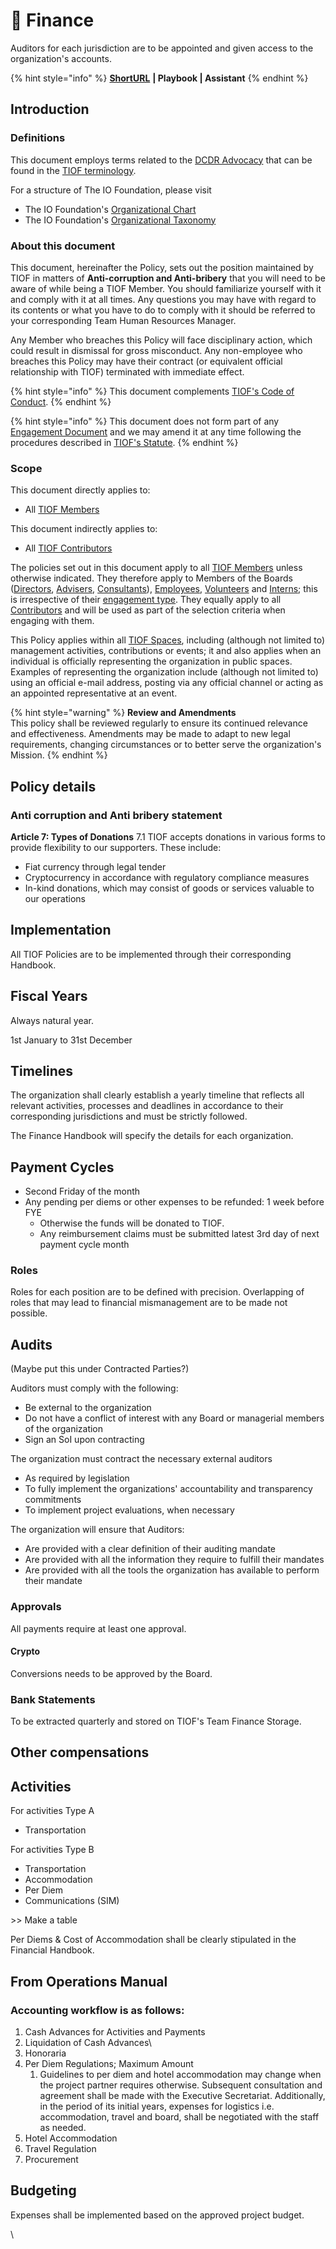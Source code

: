 # 🚧 Finance









Auditors for each jurisdiction are to be appointed and given access to the organization's accounts.





{% hint style="info" %}
[**ShortURL**](https://tiof.click/TIOFPolicyFunding) **| Playbook | Assistant**
{% endhint %}

## Introduction

### Definitions

This document employs terms related to the [DCDR Advocacy](https://tiof.click/DCDRAdvocacy) that can be found in the [TIOF terminology](https://tiof.click/TIOFTerminology).

For a structure of The IO Foundation, please visit

* The IO Foundation's [Organizational Chart](http://tiof.click/TIOFOrgChart)
* The IO Foundation's [Organizational Taxonomy](https://tiof.click/OrgTaxonomy)

### About this document

This document, hereinafter the Policy, sets out the position maintained by TIOF in matters of **Anti-corruption and Anti-bribery** that you will need to be aware of while being a TIOF Member. You should familiarize yourself with it and comply with it at all times. Any questions you may have with regard to its contents or what you have to do to comply with it should be referred to your corresponding Team Human Resources Manager.

Any Member who breaches this Policy will face disciplinary action, which could result in dismissal for gross misconduct. Any non-employee who breaches this Policy may have their contract (or equivalent official relationship with TIOF) terminated with immediate effect.

{% hint style="info" %}
This document complements [TIOF's Code of Conduct](https://tiof.click/TIOFPolicyCoC).
{% endhint %}

{% hint style="info" %}
This document does not form part of any [Engagement Document](https://tiof.click/TIOFTerminology#engagement-document) and we may amend it at any time following the procedures described in [TIOF's Statute](https://tiof.click/TIOFStatute).
{% endhint %}

### Scope

This document directly applies to:

* All [TIOF Members](https://tiof.click/TIOFTerminology#members)

This document indirectly applies to:

* All [TIOF Contributors](https://tiof.click/TIOFTerminology#contributors)

The policies set out in this document apply to all [TIOF Members](https://tiof.click/TIOFTerminology#members) unless otherwise indicated. They therefore apply to Members of the Boards ([Directors](https://tiof.click/TIOFTerminology#directors), [Advisers](https://tiof.click/TIOFTerminology#advisers), [Consultants](https://tiof.click/TIOFTerminology#consultants)), [Employees](https://tiof.click/TIOFTerminology#employees), [Volunteers](https://tiof.click/TIOFTerminology#volunteers) and [Interns](https://tiof.click/TIOFTerminology#interns); this is irrespective of their [engagement type](https://tiof.click/TIOFTerminology#engagement-type). They equally apply to all [Contributors](https://tiof.click/TIOFTerminology#contributors) and will be used as part of the selection criteria when engaging with them.

This Policy applies within all [TIOF Spaces](https://tiof.click/TIOFTerminology#spaces), including (although not limited to) management activities, contributions or events; it and also applies when an individual is officially representing the organization in public spaces. Examples of representing the organization include (although not limited to) using an official e-mail address, posting via any official channel or acting as an appointed representative at an event.

{% hint style="warning" %}
**Review and Amendments**\
This policy shall be reviewed regularly to ensure its continued relevance and effectiveness. Amendments may be made to adapt to new legal requirements, changing circumstances or to better serve the organization's Mission.
{% endhint %}

## Policy details

### Anti corruption and Anti bribery statement





**Article 7: Types of Donations** 7.1 TIOF accepts donations in various forms to provide flexibility to our supporters. These include:

* Fiat currency through legal tender
* Cryptocurrency in accordance with regulatory compliance measures
* In-kind donations, which may consist of goods or services valuable to our operations





## Implementation

All TIOF Policies are to be implemented through their corresponding Handbook.



## Fiscal Years

Always natural year.

1st January to 31st December

## Timelines

The organization shall clearly establish a yearly timeline that reflects all relevant activities, processes and deadlines in accordance to their corresponding jurisdictions and must be strictly followed.

The Finance Handbook will specify the details for each organization.



## Payment Cycles

* Second Friday of the month
* Any pending per diems or other expenses to be refunded: 1 week before FYE
  * Otherwise the funds will be donated to TIOF.
  * Any reimbursement claims must be submitted latest 3rd day of next payment cycle month





### Roles

Roles for each position are to be defined with precision. Overlapping of roles that may lead to financial mismanagement are to be made not possible.



## Audits

(Maybe put this under Contracted Parties?)

Auditors must comply with the following:

* Be external to the organization
* Do not have a conflict of interest with any Board or managerial  members of the organization
* Sign an SoI upon contracting

The organization must contract the necessary external auditors

* As required by legislation
* To fully implement the organizations' accountability and transparency commitments
* To implement project evaluations, when necessary

The organization will ensure that Auditors:

* Are provided with a clear definition of their auditing mandate
* Are provided with all the information they require to fulfill their mandates
* Are provided with all the tools the organization has available to perform their mandate



### Approvals

All payments require at least one approval.



#### Crypto

Conversions needs to be approved by the Board.



### Bank Statements

To be extracted quarterly and stored on TIOF's Team Finance Storage.



## Other compensations

## Activities

For activities Type A

* Transportation

For activities Type B

* Transportation
* Accommodation
* Per Diem
* Communications (SIM)

\>> Make a table



Per Diems & Cost of Accommodation shall be clearly stipulated in the Financial Handbook.







## From Operations Manual

### Accounting workflow is as follows:

1. Cash Advances for Activities and Payments
2. Liquidation of Cash Advances\\
3. Honoraria
4. Per Diem Regulations; Maximum Amount
   1. Guidelines to per diem and hotel accommodation may change when the project partner requires otherwise. Subsequent consultation and agreement shall be made with the Executive Secretariat. Additionally, in the period of its initial years, expenses for logistics i.e. accommodation, travel and board, shall be negotiated with the staff as needed.
5. Hotel Accommodation
6. Travel Regulation
7. Procurement



## Budgeting

Expenses shall be implemented based on the approved project budget.&#x20;

\








